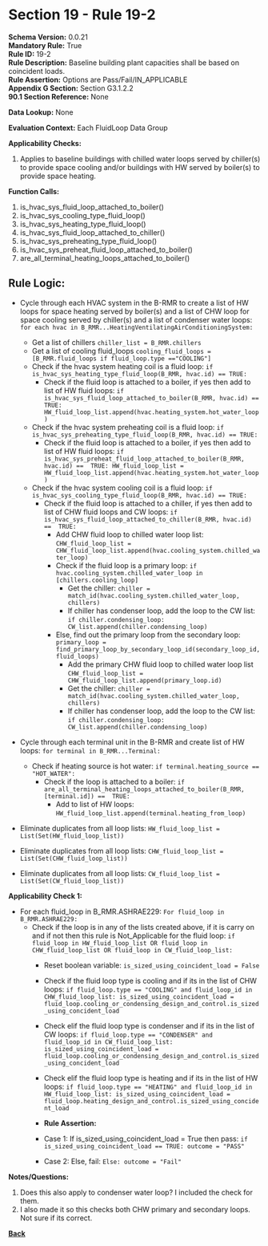# Section 19 - Rule 19-2   
**Schema Version:** 0.0.21  
**Mandatory Rule:** True  
**Rule ID:** 19-2     
**Rule Description:** Baseline building plant capacities shall be based on coincident loads.    
**Rule Assertion:** Options are Pass/Fail/IN_APPLICABLE     
**Appendix G Section:** Section G3.1.2.2    
**90.1 Section Reference:** None  

**Data Lookup:** None  

**Evaluation Context:** Each FluidLoop Data Group  

**Applicability Checks:** 

1. Applies to baseline buildings with chilled water loops served by chiller(s) to provide space cooling and/or buildings with HW served by boiler(s) to provide space heating.

**Function Calls:**  
1. is_hvac_sys_fluid_loop_attached_to_boiler()
2. is_hvac_sys_cooling_type_fluid_loop()
3. is_hvac_sys_heating_type_fluid_loop()
4. is_hvac_sys_fluid_loop_attached_to_chiller()
5. is_hvac_sys_preheating_type_fluid_loop()  
6. is_hvac_sys_preheat_fluid_loop_attached_to_boiler()  
7. are_all_terminal_heating_loops_attached_to_boiler()



## Rule Logic:   
- Cycle through each HVAC system in the B-RMR to create a list of HW loops for space heating served by boiler(s) and a list of CHW loop for space cooling served by chiller(s) and a list of condenser water loops: `for each hvac in B_RMR...HeatingVentilatingAirConditioningSystem:`  
    - Get a list of chillers `chiller_list = B_RMR.chillers`  
    - Get a list of cooling fluid_loops `cooling_fluid_loops = [B_RMR.fluid_loops if fluid_loop.type =="COOLING"]`      
    - Check if the hvac system heating coil is a fluid loop: `if is_hvac_sys_heating_type_fluid_loop(B_RMR, hvac.id) == TRUE:`  
        - Check if the fluid loop is attached to a boiler, if yes then add to list of HW fluid loops: `if is_hvac_sys_fluid_loop_attached_to_boiler(B_RMR, hvac.id) ==  TRUE: HW_fluid_loop_list.append(hvac.heating_system.hot_water_loop)` 
    - Check if the hvac system preheating coil is a fluid loop: `if is_hvac_sys_preheating_type_fluid_loop(B_RMR, hvac.id) == TRUE:`  
        - Check if the fluid loop is attached to a boiler, if yes then add to list of HW fluid loops: `if is_hvac_sys_preheat_fluid_loop_attached_to_boiler(B_RMR, hvac.id) ==  TRUE: HW_fluid_loop_list =  HW_fluid_loop_list.append(hvac.heating_system.hot_water_loop)`
    - Check if the hvac system cooling coil is a fluid loop: `if is_hvac_sys_cooling_type_fluid_loop(B_RMR, hvac.id) == TRUE:`  
        - Check if the fluid loop is attached to a chiller, if yes then add to list of CHW fluid loops and CW loops: `if is_hvac_sys_fluid_loop_attached_to_chiller(B_RMR, hvac.id) ==  TRUE:`   
            - Add CHW fluid loop to chilled water loop list: `CHW_fluid_loop_list =  CHW_fluid_loop_list.append(hvac.cooling_system.chilled_water_loop)`  
            - Check if the fluid loop is a primary loop: `if hvac.cooling_system.chilled_water_loop in [chillers.cooling_loop]`  
                - Get the chiller: `chiller = match_id(hvac.cooling_system.chilled_water_loop, chillers)`  
                - If chiller has condenser loop, add the loop to the CW list: `if chiller.condensing_loop: CW_list.append(chiller.condensing_loop)`    
            - Else, find out the primary loop from the secondary loop: `primary_loop = find_primary_loop_by_secondary_loop_id(secondary_loop_id, fluid_loops)`    
                - Add the primary CHW fluid loop to chilled water loop list `CHW_fluid_loop_list =  CHW_fluid_loop_list.append(primary_loop.id)`  
                - Get the chiller: `chiller = match_id(hvac.cooling_system.chilled_water_loop, chillers)`  
                - If chiller has condenser loop, add the loop to the CW list: `if chiller.condensing_loop: CW_list.append(chiller.condensing_loop)`   
           
- Cycle through each terminal unit in the B-RMR and create list of HW loops: `for terminal in B_RMR...Terminal:`  
    - Check if heating source is hot water: `if terminal.heating_source == "HOT_WATER":`   
        - Check if the loop is attached to a boiler: `if are_all_terminal_heating_loops_attached_to_boiler(B_RMR,[terminal.id]) ==  TRUE:`  
            - Add to list of HW loops: `HW_fluid_loop_list.append(terminal.heating_from_loop)`  

- Eliminate duplicates from all loop lists: `HW_fluid_loop_list = List(Set(HW_fluid_loop_list))`  
- Eliminate duplicates from all loop lists: `CHW_fluid_loop_list = List(Set(CHW_fluid_loop_list))`  
- Eliminate duplicates from all loop lists: `CW_fluid_loop_list = List(Set(CW_fluid_loop_list))`  

**Applicability Check 1:**   
- For each fluid_loop in B_RMR.ASHRAE229: `For fluid_loop in B_RMR.ASHRAE229:`  
    - Check if the loop is in any of the lists created above, if it is carry on and if not then this rule is Not_Applicable for the fluid loop: `if fluid_loop in HW_fluid_loop_list OR fluid_loop in CHW_fluid_loop_list OR fluid_loop in CW_fluid_loop_list:`  
        - Reset boolean variable: `is_sized_using_coincident_load = False`  
        - Check if the fluid loop type is cooling and if its in the list of CHW loops: `if fluid_loop.type == "COOLING" and fluid_loop_id in CHW_fluid_loop_list: is_sized_using_coincident_load = fluid_loop.cooling_or_condensing_design_and_control.is_sized_using_concident_load`  
        - Check elif the fluid loop type is condenser and if its in the list of CW loops: `if fluid_loop.type == "CONDENSER" and fluid_loop_id in CW_fluid_loop_list: is_sized_using_coincident_load = fluid_loop.cooling_or_condensing_design_and_control.is_sized_using_concident_load`           
        - Check elif the fluid loop type is heating and if its in the list of HW loops: `if fluid_loop.type == "HEATING" and fluid_loop_id in HW_fluid_loop_list: is_sized_using_coincident_load = fluid_loop.heating_design_and_control.is_sized_using_concident_load`   

        - **Rule Assertion:** 
        - Case 1: If is_sized_using_coincident_load = True then pass: `if is_sized_using_coincident_load == TRUE: outcome = "PASS"`  
        - Case 2: Else, fail: `Else: outcome = "Fail"`  

**Notes/Questions:**  
1. Does this also apply to condenser water loop? I included the check for them. 
2. I also made it so this checks both CHW primary and secondary loops. Not sure if its correct.


**[Back](../_toc.md)**